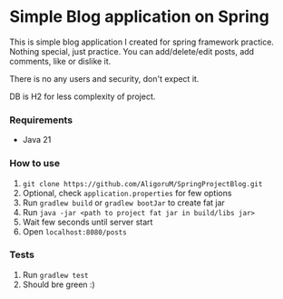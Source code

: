 # Simple Blog application on Spring

This is simple blog application I created for spring framework practice.
Nothing special, just practice. You can add/delete/edit posts, add comments, like or dislike it.

There is no any users and security, don't expect it.

DB is H2 for less complexity of project.

### Requirements

- Java 21

### How to use

1. ```git clone https://github.com/AligoruM/SpringProjectBlog.git```
2. Optional, check ```application.properties``` for few options
3. Run ```gradlew build``` or ```gradlew bootJar``` to create fat jar
4. Run ```java -jar <path to project fat jar in build/libs jar>```
5. Wait few seconds until server start
6. Open ```localhost:8080/posts```

### Tests

1. Run ```gradlew test```
2. Should bre green :)